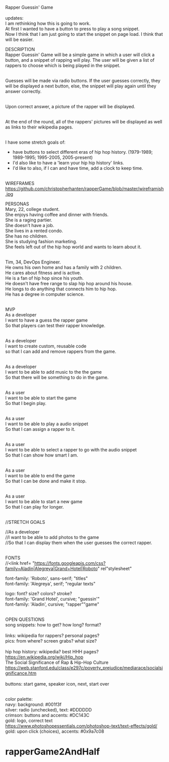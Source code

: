 Rapper Guessin' Game</br></br>
updates:</br>
I am rethinking how this is going to work.</br>
At first I wanted to have a button to press to play a song snippet.</br>
Now I think that I am just going to start the snippet on page load. I think that will be easier.</br>

DESCRIPTION</br>
Rapper Guessin' Game will be a simple game in which a user will click a button, and a snippet of rapping will play. The user will be given a list of rappers to choose which is being played in the snippet.</br></br>

Guesses will be made via radio buttons. If the user guesses correctly, they will be displayed a next button, else, the snippet will play again until they answer correctly.</br></br>

Upon correct answer, a picture of the rapper will be displayed.</br></br>

At the end of the round, all of the rappers' pictures will be displayed as well as links to their wikipedia pages.</br></br>

I have some stretch goals of:
- have buttons to select different eras of hip hop history. (1979-1989; 1989-1995; 1995-2005, 2005-present)</br>
- I'd also like to have a 'learn your hip hip history' links.</br>
- I'd like to also, if I can and have time, add a clock to keep time.</br></br>

WIREFRAMES</br> https://github.com/christopherhanten/rapperGame/blob/master/wireframish.jpg

PERSONAS</br>
Mary, 22, college student.</br>
She enjoys having coffee and dinner with friends.</br>
She is a raging partier.</br>
She doesn't have a job.</br>
She lives in a rented condo.</br>
She has no children.</br>
She is studying fashion marketing.</br>
She feels left out of the hip hop world and wants to learn about it.</br></br>

Tim, 34, DevOps Engineer.</br>
He owns his own home and has a family with 2 children.</br>
He cares about fitness and is active.</br>
He is a fan of hip hop since his youth.</br>
He doesn't have free range to slap hip hop around his house.</br>
He longs to do anything that connects him to hip hop.</br>
He has a degree in computer science.</br></br>

MVP</br>
As a developer</br>
I want to have a guess the rapper game</br>
So that players can test their rapper knowledge.</br></br>

As a developer</br>
I want to create custom, reusable code</br>
so that I can add and remove rappers from the game.</br></br>

As a developer</br>
I want to be able to add music to the the game</br>
So that there will be something to do in the game.</br></br>

As a user</br>
I want to be able to start the game</br>
So that I begin play.</br></br>

As a user</br>
I want to be able to play a audio snippet</br>
So that I can assign a rapper to it.</br></br>

As a user</br>
I want to be able to select a rapper to go with the audio snippet</br>
So that I can show how smart I am.</br></br>

As a user</br>
I want to be able to end the game</br>
So that I can be done and make it stop.</br></br>

As a user</br>
I want to be able to start a new game</br>
So that I can play for longer.</br></br>

//STRETCH GOALS</br>

//As a developer</br>
//I want to be able to add photos to the game</br>
//So that I can display them when the user guesses the correct rapper.</br></br>


FONTS</br>
//<link href=
"https://fonts.googleapis.com/css?family=Aladin|Alegreya|Grand+Hotel|Roboto" rel"stylesheet"</br>

font-family: 'Roboto', sans-serif; "titles"</br>
font-family: 'Alegreya', serif; "regular texts"</br>

logo: font? size? colors? stroke?</br>
font-family: 'Grand Hotel', cursive; "guessin'"<br>
font-family: 'Aladin', cursive; "rapper""game"</br></br>



OPEN QUESTIONS</br>
song snippets: how to get? how long? format?</br></br>
links: wikipedia for rappers? personal pages?</br>
pics: from where? screen grabs? what size?</br></br>
hip hop history: wikipedia? best HHH pages?</br>
https://en.wikipedia.org/wiki/Hip_hop</br>
The Social Significance of Rap & Hip-Hop Culture
https://web.stanford.edu/class/e297c/poverty_prejudice/mediarace/socialsignificance.htm</br></br>
buttons: start game, speaker icon, next, start over</br></br>

color palette:</br>
navy: background: #001f3f</br>
silver: radio (unchecked), text: #DDDDDD</br>
crimson: buttons and accents: #DC143C</br>
gold: logo, correct text</br> https://www.photoshopessentials.com/photoshop-text/text-effects/gold/</br>
gold: upon click (choices), accents: #0x9a7c08
# rapperGame2AndHalf
